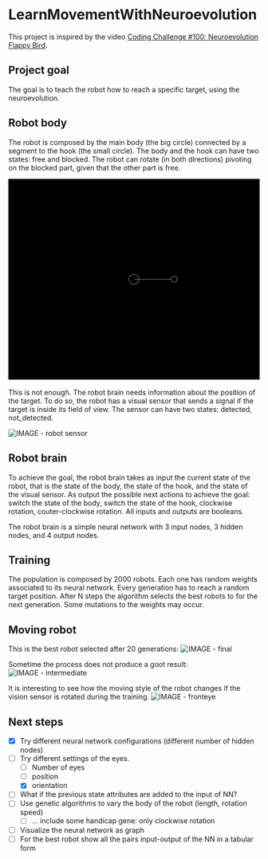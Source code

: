 # LearnMovementWithNeuroevolution
This project is inspired by the video [Coding Challenge #100: Neuroevolution Flappy Bird](https://www.youtube.com/watch?v=c6y21FkaUqw). 

## Project goal
The goal is to teach the robot how to reach a specific target, using the neuroevolution. 

## Robot body
The robot is composed by the main body (the big circle) connected by a segment to the hook (the small circle). The body and the hook can have two states: free and blocked. 
The robot can rotate (in both directions) pivoting on the blocked part, given that the other part is free.

![Alt Text](https://github.com/adebiasi/LearnMovementWithNeuroevolution/blob/main/imgs/RobotMovement.gif)


This is not enough. The robot brain needs information about the position of the target. To do so, the robot has a visual sensor that sends a signal if the target is inside its field of view. The sensor can have two states: detected, not_detected.

![IMAGE - robot sensor
](https://github.com/adebiasi/LearnMovementWithNeuroevolution/blob/main/imgs/RobotEye.gif)

## Robot brain

To achieve the goal, the robot brain takes as input the current state of the robot, that is the state of the body, the state of the hook, and the state of the visual sensor. As output the possible next actions to achieve the goal: switch the state of the body, switch the state of the hook, clockwise rotation, couter-clockwise rotation. 
All inputs and outputs are booleans.

The robot brain is a simple neural network with 3 input nodes, 3 hidden nodes, and 4 output nodes.

## Training

The population is composed by 2000 robots. Each one has random weights associated to its neural network.
Every generation has to reach a random target position.
After N steps the algorithm selects the best robots to for the next generation. Some mutations to the weights may occur.

## Moving robot
This is the best robot selected after 20 generations:
![IMAGE - final
](https://github.com/adebiasi/LearnMovementWithNeuroevolution/blob/main/imgs/finalTraining.gif)

Sometime the process does not produce a goot result:
![IMAGE - intermediate
](https://github.com/adebiasi/LearnMovementWithNeuroevolution/blob/main/imgs/intermediateTraining.gif)

It is interesting to see how the moving style of the robot changes if the vision sensor is rotated during the training.
![IMAGE - fronteye
](https://github.com/adebiasi/LearnMovementWithNeuroevolution/blob/main/imgs/frontEye.gif)
## Next steps
- [x] Try different neural network configurations (different number of hidden nodes)
- [ ] Try different settings of the eyes.
     - [ ] Number of eyes
     - [ ] position
     - [x] orientation
- [ ] What if the previous state attributes are added to the input of NN?
- [ ] Use genetic algorithms to vary the body of the robot (length, rotation speed) 
    - [ ] ... include some handicap gene: only clockwise rotation
- [ ] Visualize the neural network as graph 
- [ ] For the best robot show all the pairs input-output of the NN in a tabular form
